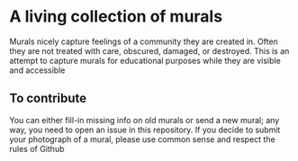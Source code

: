 # A living collection of murals
Murals nicely capture feelings of a community they are created in. Often they are not treated with care, obscured, damaged, or destroyed. This is an attempt to capture murals for educational purposes while they are visible and accessible

## To contribute
You can either fill-in missing info on old murals or send a new mural; any way, you need to open an issue in this repository. If you decide to submit your photograph of a mural, please use common sense and respect the rules of Github